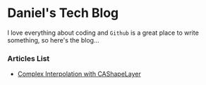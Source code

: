 # Daniel's Tech Blog

I love everything about coding and `Github` is a great place to write something, so here's the blog...

### Articles List

* [Complex Interpolation with CAShapeLayer](https://github.com/dymx101/TechBlog/wiki/Complex-Interpolation-with-CAShapeLayer)
